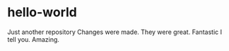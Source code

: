 # hello-world
Just another repository
Changes were made. They were great. Fantastic I tell you. Amazing. 
